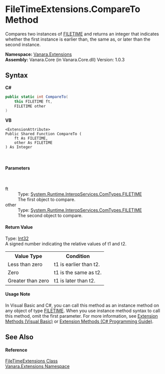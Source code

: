 # FileTimeExtensions.CompareTo Method 
 

Compares two instances of <a href="http://msdn2.microsoft.com/en-us/library/sebaea1s" target="_blank">FILETIME</a> and returns an integer that indicates whether the first instance is earlier than, the same as, or later than the second instance.

**Namespace:**&nbsp;<a href="9abe54ff-18ce-e333-beed-30e855655381">Vanara.Extensions</a><br />**Assembly:**&nbsp;Vanara.Core (in Vanara.Core.dll) Version: 1.0.3

## Syntax

**C#**<br />
``` C#
public static int CompareTo(
	this FILETIME ft,
	FILETIME other
)
```

**VB**<br />
``` VB
<ExtensionAttribute>
Public Shared Function CompareTo ( 
	ft As FILETIME,
	other As FILETIME
) As Integer
```

<br />

#### Parameters
&nbsp;<dl><dt>ft</dt><dd>Type: <a href="http://msdn2.microsoft.com/en-us/library/sebaea1s" target="_blank">System.Runtime.InteropServices.ComTypes.FILETIME</a><br />The first object to compare.</dd><dt>other</dt><dd>Type: <a href="http://msdn2.microsoft.com/en-us/library/sebaea1s" target="_blank">System.Runtime.InteropServices.ComTypes.FILETIME</a><br />The second object to compare.</dd></dl>

#### Return Value
Type: <a href="http://msdn2.microsoft.com/en-us/library/td2s409d" target="_blank">Int32</a><br />A signed number indicating the relative values of t1 and t2.
&nbsp;<table><tr><th>Value Type</th><th>Condition</th></tr><tr><td>Less than zero</td><td>t1 is earlier than t2.</td></tr><tr><td>Zero</td><td>t1 is the same as t2.</td></tr><tr><td>Greater than zero</td><td>t1 is later than t2.</td></tr></table>

#### Usage Note
In Visual Basic and C#, you can call this method as an instance method on any object of type <a href="http://msdn2.microsoft.com/en-us/library/sebaea1s" target="_blank">FILETIME</a>. When you use instance method syntax to call this method, omit the first parameter. For more information, see <a href="http://msdn.microsoft.com/en-us/library/bb384936.aspx">Extension Methods (Visual Basic)</a> or <a href="http://msdn.microsoft.com/en-us/library/bb383977.aspx">Extension Methods (C# Programming Guide)</a>.

## See Also


#### Reference
<a href="35cfecf1-b10a-abe9-438f-8cf4fd10035c">FileTimeExtensions Class</a><br /><a href="9abe54ff-18ce-e333-beed-30e855655381">Vanara.Extensions Namespace</a><br />